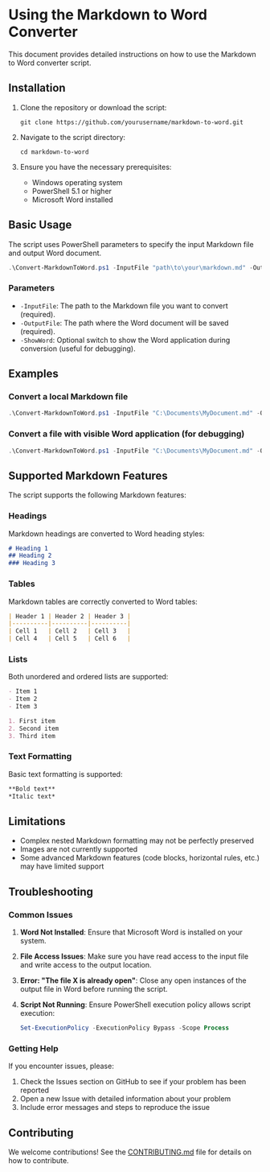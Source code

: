 # Using the Markdown to Word Converter

This document provides detailed instructions on how to use the Markdown to Word converter script.

## Installation

1. Clone the repository or download the script:
   ```
   git clone https://github.com/yourusername/markdown-to-word.git
   ```

2. Navigate to the script directory:
   ```
   cd markdown-to-word
   ```

3. Ensure you have the necessary prerequisites:
   - Windows operating system
   - PowerShell 5.1 or higher
   - Microsoft Word installed

## Basic Usage

The script uses PowerShell parameters to specify the input Markdown file and output Word document.

```powershell
.\Convert-MarkdownToWord.ps1 -InputFile "path\to\your\markdown.md" -OutputFile "path\to\output.docx"
```

### Parameters

- `-InputFile`: The path to the Markdown file you want to convert (required).
- `-OutputFile`: The path where the Word document will be saved (required).
- `-ShowWord`: Optional switch to show the Word application during conversion (useful for debugging).

## Examples

### Convert a local Markdown file

```powershell
.\Convert-MarkdownToWord.ps1 -InputFile "C:\Documents\MyDocument.md" -OutputFile "C:\Documents\MyDocument.docx"
```

### Convert a file with visible Word application (for debugging)

```powershell
.\Convert-MarkdownToWord.ps1 -InputFile "C:\Documents\MyDocument.md" -OutputFile "C:\Documents\MyDocument.docx" -ShowWord
```

## Supported Markdown Features

The script supports the following Markdown features:

### Headings

Markdown headings are converted to Word heading styles:

```markdown
# Heading 1
## Heading 2
### Heading 3
```

### Tables

Markdown tables are correctly converted to Word tables:

```markdown
| Header 1 | Header 2 | Header 3 |
|----------|----------|----------|
| Cell 1   | Cell 2   | Cell 3   |
| Cell 4   | Cell 5   | Cell 6   |
```

### Lists

Both unordered and ordered lists are supported:

```markdown
- Item 1
- Item 2
- Item 3

1. First item
2. Second item
3. Third item
```

### Text Formatting

Basic text formatting is supported:

```markdown
**Bold text**
*Italic text*
```

## Limitations

- Complex nested Markdown formatting may not be perfectly preserved
- Images are not currently supported
- Some advanced Markdown features (code blocks, horizontal rules, etc.) may have limited support

## Troubleshooting

### Common Issues

1. **Word Not Installed**: Ensure that Microsoft Word is installed on your system.

2. **File Access Issues**: Make sure you have read access to the input file and write access to the output location.

3. **Error: "The file X is already open"**: Close any open instances of the output file in Word before running the script.

4. **Script Not Running**: Ensure PowerShell execution policy allows script execution:
   ```powershell
   Set-ExecutionPolicy -ExecutionPolicy Bypass -Scope Process
   ```

### Getting Help

If you encounter issues, please:

1. Check the Issues section on GitHub to see if your problem has been reported
2. Open a new Issue with detailed information about your problem
3. Include error messages and steps to reproduce the issue

## Contributing

We welcome contributions! See the [CONTRIBUTING.md](CONTRIBUTING.md) file for details on how to contribute. 